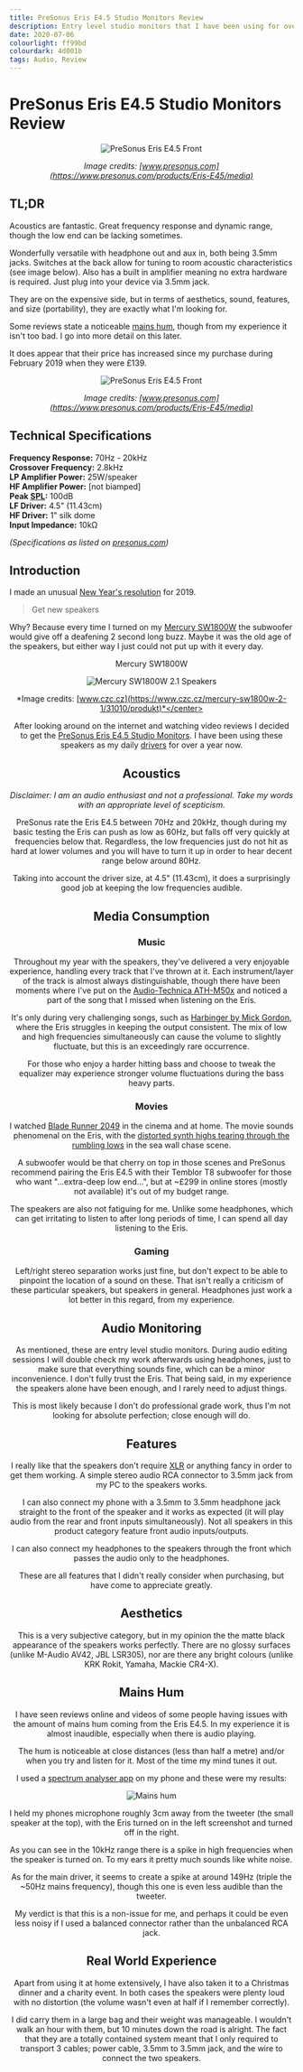 ```yaml
---
title: PreSonus Eris E4.5 Studio Monitors Review
description: Entry level studio monitors that I have been using for over a year
date: 2020-07-06
colourlight: ff99bd
colourdark: 4d001b
tags: Audio, Review
---
```


# PreSonus Eris E4.5 Studio Monitors Review

<center>

![PreSonus Eris E4.5 Front](erisFront.jpg)

*Image credits: [www.presonus.com](https://www.presonus.com/products/Eris-E45/media)*
</center>

## TL;DR
Acoustics are fantastic. Great frequency response and dynamic range, though the low end can be lacking sometimes.

Wonderfully versatile with headphone out and aux in, both being 3.5mm jacks. Switches at the back allow for tuning to room acoustic characteristics (see image below). Also has a built in amplifier meaning no extra hardware is required. Just plug into your device via 3.5mm jack.

They are on the expensive side, but in terms of aesthetics, sound, features, and size (portability), they are exactly what I'm looking for.

Some reviews state a noticeable [mains hum](https://en.wikipedia.org/wiki/Mains_hum), though from my experience it isn't too bad. I go into more detail on this later.

It does appear that their price has increased since my purchase during February 2019 when they were £139.

<center>

![PreSonus Eris E4.5 Front](erisBack.jpg)

*Image credits: [www.presonus.com](https://www.presonus.com/products/Eris-E45/media)*
</center>

## Technical Specifications
**Frequency Response:** 70Hz - 20kHz  
**Crossover Frequency:** 2.8kHz  
**LP Amplifier Power:** 25W/speaker  
**HF Amplifier Power:** [not biamped]  
**Peak [SPL](https://en.wikipedia.org/wiki/Sound_pressure):** 100dB  
**LF Driver:** 4.5" (11.43cm)  
**HF Driver:** 1" silk dome  
**Input Impedance:** 10kΩ  

*(Specifications as listed on [presonus.com](https://www.presonus.com/products/Eris-E45/tech-specs))*

## Introduction
I made an unusual [New Year's resolution](https://en.wikipedia.org/wiki/New_Year%27s_resolution) for 2019.

> Get new speakers

Why? Because every time I turned on my [Mercury SW1800W](https://www.czc.cz/mercury-sw1800w-2-1/31010/produkt) the subwoofer would give off a deafening 2 second long buzz. Maybe it was the old age of the speakers, but either way I just could not put up with it every day.

<center>
Mercury SW1800W

![Mercury SW1800W 2.1 Speakers](mercury.jpeg)

*Image credits: [www.czc.cz](https://www.czc.cz/mercury-sw1800w-2-1/31010/produkt)*</center>

After looking around on the internet and watching video reviews I decided to get the [PreSonus Eris E4.5 Studio Monitors](https://www.presonus.com/products/Eris-E45). I have been using these speakers as my daily [drivers](https://en.wikipedia.org/wiki/Electrodynamic_speaker_driver) for over a year now.

## Acoustics
*Disclaimer: I am an audio enthusiast and not a professional. Take my words with an appropriate level of scepticism.*

PreSonus rate the Eris E4.5 between 70Hz and 20kHz, though during my basic testing the Eris can push as low as 60Hz, but falls off very quickly at frequencies below that. Regardless, the low frequencies just do not hit as hard at lower volumes and you will have to turn it up in order to hear decent range below around 80Hz.

Taking into account the driver size, at 4.5" (11.43cm), it does a surprisingly good job at keeping the low frequencies audible.

## Media Consumption
### Music
Throughout my year with the speakers, they've delivered a very enjoyable experience, handling every track that I've thrown at it. Each instrument/layer of the track is almost always distinguishable, though there have been moments where I've put on the [Audio-Technica ATH-M50x](https://www.audio-technica.com/cms/headphones/99aff89488ddd6b1/index.html) and noticed a part of the song that I missed when listening on the Eris.

It's only during very challenging songs, such as [Harbinger by Mick Gordon](https://www.youtube.com/watch?v=b2YG8DX0ees), where the Eris struggles in keeping the output consistent. The mix of low and high frequencies simultaneously can cause the volume to slightly fluctuate, but this is an exceedingly rare occurrence.

For those who enjoy a harder hitting bass and choose to tweak the equalizer may experience stronger volume fluctuations during the bass heavy parts.

### Movies
I watched [Blade Runner 2049](https://en.wikipedia.org/wiki/Blade_Runner_2049) in the cinema and at home. The movie sounds phenomenal on the Eris, with the [distorted synth highs tearing through the rumbling lows](https://youtu.be/JbtswJzW4b0?t=44) in the sea wall chase scene.

A subwoofer would be that cherry on top in those scenes and PreSonus recommend pairing the Eris E4.5 with their Temblor T8 subwoofer for those who want "...extra-deep low end...", but at ~£299 in online stores (mostly not available) it's out of my budget range.

The speakers are also not fatiguing for me. Unlike some headphones, which can get irritating to listen to after long periods of time, I can spend all day listening to the Eris.

### Gaming
Left/right stereo separation works just fine, but don't expect to be able to pinpoint the location of a sound on these. That isn't really a criticism of these particular speakers, but speakers in general. Headphones just work a lot better in this regard, from my experience.

## Audio Monitoring
As mentioned, these are entry level studio monitors. During audio editing sessions I will double check my work afterwards using headphones, just to make sure that everything sounds fine, which can be a minor inconvenience. I don't fully trust the Eris. That being said, in my experience the speakers alone have been enough, and I rarely need to adjust things.

This is most likely because I don't do professional grade work, thus I'm not looking for absolute perfection; close enough will do.

## Features
I really like that the speakers don't require [XLR](https://en.wikipedia.org/wiki/XLR_connector) or anything fancy in order to get them working. A simple stereo audio RCA connector to 3.5mm jack from my PC to the speakers works.

I can also connect my phone with a 3.5mm to 3.5mm headphone jack straight to the front of the speaker and it works as expected (it will play audio from the rear and front inputs simultaneously). Not all speakers in this product category feature front audio inputs/outputs.

I can also connect my headphones to the speakers through the front which passes the audio only to the headphones.

These are all features that I didn't really consider when purchasing, but have come to appreciate greatly.

## Aesthetics
This is a very subjective category, but in my opinion the the matte black appearance of the speakers works perfectly. There are no glossy surfaces (unlike M-Audio AV42, JBL LSR305), nor are there any bright colours (unlike KRK Rokit, Yamaha, Mackie CR4-X).

## Mains Hum
I have seen reviews online and videos of some people having issues with the amount of mains hum coming from the Eris E4.5. In my experience it is almost inaudible, especially when there is audio playing.

The hum is noticeable at close distances (less than half a metre) and/or when you try and listen for it. Most of the time my mind tunes it out.

I used a [spectrum analyser app](https://play.google.com/store/apps/details?id=org.intoorbit.spectrum&hl=en) on my phone and these were my results:

![Mains hum](mainsHum.png)

I held my phones microphone roughly 3cm away from the tweeter (the small speaker at the top), with the Eris turned on in the left screenshot and turned off in the right.

As you can see in the 10kHz range there is a spike in high frequencies when the speaker is turned on. To my ears it pretty much sounds like white noise.

As for the main driver, it seems to create a spike at around 149Hz (triple the ~50Hz mains frequency), though this one is even less audible than the tweeter.

My verdict is that this is a non-issue for me, and perhaps it could be even less noisy if I used a balanced connector rather than the unbalanced RCA jack.

## Real World Experience
Apart from using it at home extensively, I have also taken it to a Christmas dinner and a charity event. In both cases the speakers were plenty loud with no distortion (the volume wasn't even at half if I remember correctly).

I did carry them in a large bag and their weight was manageable. I wouldn't walk an hour with them, but 10 minutes down the road is alright. The fact that they are a totally contained system meant that I only required to transport 3 cables; power cable, 3.5mm to 3.5mm jack, and the wire to connect the two speakers.
